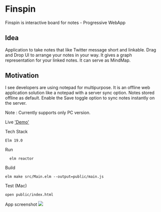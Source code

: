 # Finspin
Finspin is interactive board for notes - Progressive WebApp

## Idea

Application to take notes that like Twitter message short and linkable. Drag and Drop UI to arrange your notes in your way. It gives a graph representation for your linked notes. It can serve as MindMap.

## Motivation  
I see developers are using notepad for multipurpose. It is an offline web application solution like a notepad with a server sync option. Notes stored offline as default. Enable the Save toggle option to sync notes instantly on the server. 

Note : Currently supports only PC version. 

Live ['Demo'](https://finspin.netlify.app/)

Tech Stack  
```
Elm 19.0
```

Run
```
  elm reactor
```  
Build
```
elm make src/Main.elm --output=public/main.js
```

Test (Mac) 
```
open public/index.html
```
App screenshot
![](https://ranraj.github.io/finspin/Screenshot.png)
